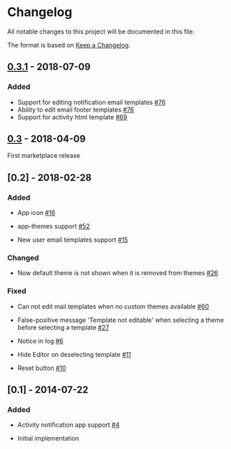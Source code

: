 # Changelog

All notable changes to this project will be documented in this file.

The format is based on [Keep a Changelog](http://keepachangelog.com/en/1.0.0/).

## [0.3.1] - 2018-07-09

### Added

- Support for editing notification email templates [#76](https://github.com/owncloud/templateeditor/issues/76)
- Ability to edit email footer templates [#76](https://github.com/owncloud/templateeditor/issues/76)
- Support for activity html template [#69](https://github.com/owncloud/templateeditor/issues/69)

## [0.3] - 2018-04-09

First marketplace release

 
## [0.2] - 2018-02-28

### Added

 - App icon [#16](https://github.com/owncloud/templateeditor/pull/16)
 
 - app-themes support [#52](https://github.com/owncloud/templateeditor/pull/52)

 - New user email templates support [#15](https://github.com/owncloud/templateeditor/pull/15)

### Changed

 - Now default theme is not shown when it is removed from themes [#26](https://github.com/owncloud/templateeditor/pull/26)

### Fixed

 - Can not edit mail templates when no custom themes available [#60](https://github.com/owncloud/templateeditor/pull/60)

 - False-positive message 'Template not editable' when selecting a theme before selecting a template [#27](https://github.com/owncloud/templateeditor/pull/27)

 - Notice in log [#6](https://github.com/owncloud/templateeditor/pull/6)

 - Hide Editor on deselecting template [#11](https://github.com/owncloud/templateeditor/pull/11)
 
 - Reset button [#10](https://github.com/owncloud/templateeditor/pull/10)

## [0.1] - 2014-07-22

### Added

 - Activity notification app support [#4](https://github.com/owncloud/templateeditor/pull/4)

 - Initial implementation
 
 [Unreleased]: https://github.com/owncloud/templateeditor/compare/v0.3.1...master
 [0.3.1]: https://github.com/owncloud/templateeditor/compare/v0.3...v0.3.1
 [0.3]: https://github.com/owncloud/templateeditor/compare/v0.2...v0.3
